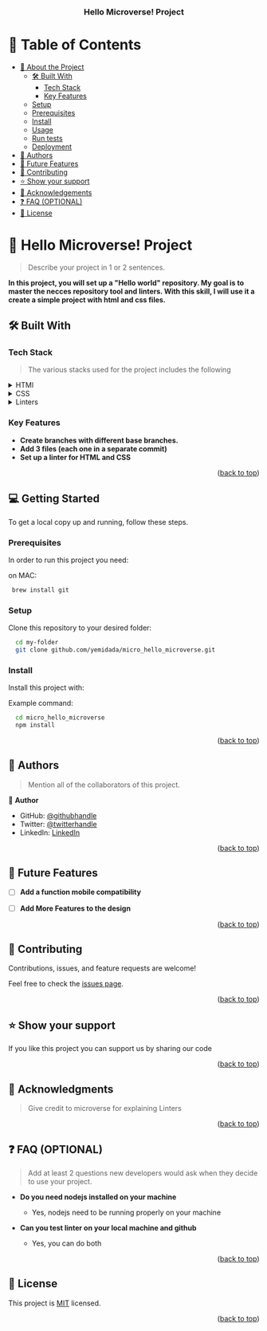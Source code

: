 <a name="readme-top"></a>


<div align="center">
  <h3><b>Hello Microverse! Project</b></h3>

</div>

<!-- TABLE OF CONTENTS -->

# 📗 Table of Contents

- [📖 About the Project](#about-project)
  - [🛠 Built With](#built-with)
    - [Tech Stack](#tech-stack)
    - [Key Features](#key-features)
  - [Setup](#setup)
  - [Prerequisites](#prerequisites)
  - [Install](#install)
  - [Usage](#usage)
  - [Run tests](#run-tests)
  - [Deployment](#deployment)
- [👥 Authors](#authors)
- [🔭 Future Features](#future-features)
- [🤝 Contributing](#contributing)
- [⭐️ Show your support](#support)
- [🙏 Acknowledgements](#acknowledgements)
- [❓ FAQ (OPTIONAL)](#faq)
- [📝 License](#license)

<!-- PROJECT DESCRIPTION -->

# 📖 Hello Microverse! Project <a name="about-project"></a>

> Describe your project in 1 or 2 sentences.

**In this project, you will set up a "Hello world" repository. My goal is to master the necces repository tool and linters. With this skill, I will use it a create a simple project with html and css files.** 

## 🛠 Built With <a name="built-with"></a>

### Tech Stack <a name="tech-stack"></a>

> The various stacks used for the project includes the following
<details>
  <summary>HTMl</summary>
</details>

<details>
  <summary>CSS</summary>
</details>

<details>
<summary>Linters</summary>
</details>

<!-- Features -->

### Key Features <a name="key-features"></a>

> 

- **Create branches with different base branches.**
- **Add 3 files (each one in a separate commit)**
- **Set up a linter for HTML and CSS**
<p align="right">(<a href="#readme-top">back to top</a>)</p>

<!-- LIVE DEMO -->


## 💻 Getting Started <a name="getting-started"></a>

> 

To get a local copy up and running, follow these steps.

### Prerequisites

In order to run this project you need:


on MAC:

```sh
 brew install git
```


### Setup

Clone this repository to your desired folder:

```sh
  cd my-folder
  git clone github.com/yemidada/micro_hello_microverse.git
```

### Install

Install this project with:


Example command:

```sh
  cd micro_hello_microverse
  npm install
```




<p align="right">(<a href="#readme-top">back to top</a>)</p>

<!-- AUTHORS -->

## 👥 Authors <a name="authors"></a>

> Mention all of the collaborators of this project.

👤 **Author**

- GitHub: [@githubhandle](https://github.com/yemidada)
- Twitter: [@twitterhandle](https://twitter.com/naijavine)
- LinkedIn: [LinkedIn](https://linkedin.com/in/yemidada)


<p align="right">(<a href="#readme-top">back to top</a>)</p>

<!-- FUTURE FEATURES -->

## 🔭 Future Features <a name="future-features"></a>


- [ ] **Add a function mobile compatibility**
- [ ] **Add More Features to the design**


<p align="right">(<a href="#readme-top">back to top</a>)</p>

<!-- CONTRIBUTING -->

## 🤝 Contributing <a name="contributing"></a>

Contributions, issues, and feature requests are welcome!

Feel free to check the [issues page](../../issues/).

<p align="right">(<a href="#readme-top">back to top</a>)</p>

<!-- SUPPORT -->

## ⭐️ Show your support <a name="support"></a>

If you like this project you can support us  by sharing our code

<p align="right">(<a href="#readme-top">back to top</a>)</p>

<!-- ACKNOWLEDGEMENTS -->

## 🙏 Acknowledgments <a name="acknowledgements"></a>

> Give credit to microverse for explaining Linters 


<p align="right">(<a href="#readme-top">back to top</a>)</p>

<!-- FAQ (optional) -->

## ❓ FAQ (OPTIONAL) <a name="faq"></a>

> Add at least 2 questions new developers would ask when they decide to use your project.

- **Do you need nodejs installed on your machine**

  - Yes, nodejs need to be running properly on your machine

- **Can you test linter on your local machine and github**

  - Yes, you can do both

<p align="right">(<a href="#readme-top">back to top</a>)</p>

<!-- LICENSE -->

## 📝 License <a name="license"></a>

This project is [MIT](./LICENSE) licensed.


<p align="right">(<a href="#readme-top">back to top</a>)</p>

